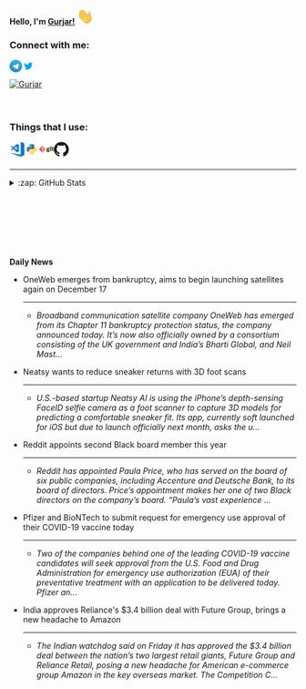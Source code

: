 #### Hello, I'm [Gurjar!](https://GurjarKing.github.io) <img src="https://raw.githubusercontent.com/ABSphreak/ABSphreak/master/gifs/Hi.gif" width="30px"></h2>


### Connect with me:

[<img align="left" alt="Gurjar | Telegram" width="22px" src="https://raw.githubusercontent.com/github/explore/80688e429a7d4ef2fca1e82350fe8e3517d3494d/topics/telegram/telegram.png" />][Telegram]
[<img align="left" alt="Gurjar | Twitter" width="22px" src="https://raw.githubusercontent.com/github/explore/80688e429a7d4ef2fca1e82350fe8e3517d3494d/topics/twitter/twitter.png" />][Twitter]
<br >
<br >
<a href="https://github.com/GurjarKing"><img src="https://komarev.com/ghpvc/?username=GurjarKing" alt="Gurjar" /></a> <br />
<br />
<br />
<!-- <br >

![](https://visitor-badge.glitch.me/badge?page_id=GurjarKing)

<br /> -->

### Things that I use:

[<img align="left" alt="Visual Studio Code" width="26px" src="https://raw.githubusercontent.com/github/explore/80688e429a7d4ef2fca1e82350fe8e3517d3494d/topics/visual-studio-code/visual-studio-code.png" />][VSCode]
[<img align="left" alt="Python" width="26px" src="https://raw.githubusercontent.com/github/explore/80688e429a7d4ef2fca1e82350fe8e3517d3494d/topics/python/python.png" />][Python]
[<img align="left" alt="Git" width="26px" src="https://raw.githubusercontent.com/github/explore/80688e429a7d4ef2fca1e82350fe8e3517d3494d/topics/git/git.png" />][Git]
[<img align="left" alt="GitHub" width="26px" src="https://raw.githubusercontent.com/github/explore/78df643247d429f6cc873026c0622819ad797942/topics/github/github.png" />][Github]

<br />
<br />

---
<details>
  <summary>:zap: GitHub Stats</summary>

<img align="left" alt="Gurjar's Github Stats" src="https://github-readme-stats.vercel.app/api?username=GurjarKing&show_icons=true&hide_border=true&count_private=true&include_all_commit=true&theme=algolia" />

</details>

<!-- ### 🔔 My latest tweet
<a href="https://twitter.com/Gurjar_King43" target="_blank">
	<img src="https://github.com/GurjarKing/GurjarKing/raw/master/tweet.png" width="70%" align="center" alt="Click to view on Twitter" title="My latest tweet, as an image"/>
</a> -->
<br>

<pre>

</pre>

<!-- **Quote of the hour:**

{qoth}

~ {qoth_author}
<pre>

</pre> -->
<br>
<pre>


</pre>
<strong>Daily News</strong>
  
  - OneWeb emerges from bankruptcy, aims to begin launching satellites again on December 17
     <hr/>
     
      - *Broadband communication satellite company OneWeb has emerged from its Chapter 11 bankruptcy protection status, the company announced today. It’s now also officially owned by a consortium consisting of the UK government and India’s Bharti Global, and Neil Mast…*
     
  - Neatsy wants to reduce sneaker returns with 3D foot scans
      <hr/>
      
      - *U.S.-based startup Neatsy AI is using the iPhone’s depth-sensing FaceID selfie camera as a foot scanner to capture 3D models for predicting a comfortable sneaker fit. Its app, currently soft launched for iOS but due to launch officially next month, asks the u…*
      
  - Reddit appoints second Black board member this year
      <hr/>
      
      - *Reddit has appointed Paula Price, who has served on the board of six public companies, including Accenture and Deutsche Bank, to its board of directors. Price’s appointment makes her one of two Black directors on the company’s board. “Paula’s vast experience …*
      
  - Pfizer and BioNTech to submit request for emergency use approval of their COVID-19 vaccine today
      <hr/>
      
      - *Two of the companies behind one of the leading COVID-19 vaccine candidates will seek approval from the U.S. Food and Drug Administration for emergency use authorization (EUA) of their preventative treatment with an application to be delivered today. Pfizer an…*
       
  - India approves Reliance's $3.4 billion deal with Future Group, brings a new headache to Amazon
      <hr/>
       
       - *The Indian watchdog said on Friday it has approved the $3.4 billion deal between the nation’s two largest retail giants, Future Group and Reliance Retail, posing a new headache for American e-commerce group Amazon in the key overseas market. The Competition C…*
      

<br />

[VSCode]: https://code.visualstudio.com/
[Python]: https://www.python.org/
[Git]: https://git-scm.com/
[Github]: https://github.com/
[Telegram]: https://t.me/Gurjar_King/
[Twitter]: https://twitter.com/Gurjar_King43/
